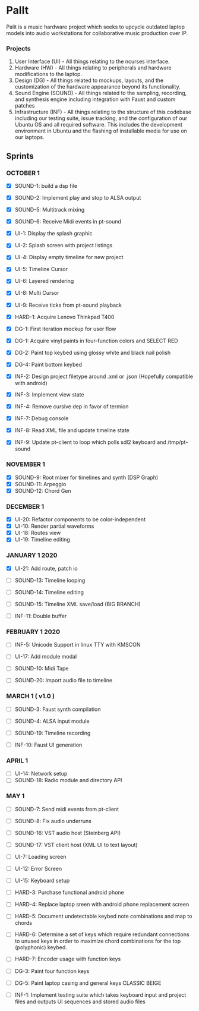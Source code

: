 # PalIt

Palit is a music hardware project which seeks to upcycle outdated laptop models into audio workstations for collaborative music production over IP. 

### Projects
1. User Interface (UI) - All things relating to the ncurses interface.
2. Hardware (HW) - All things relating to peripherals and hardware modifications to the laptop.
3. Design (DG) - All things related to mockups, layouts, and the customization of the hardware appearance beyond its functionality.
4. Sound Engine (SOUND) - All things related to the sampling, recording, and synthesis engine including integration with Faust and custom patches
5. Infrastructure (INF) - All things relating to the structure of this codebase including our testing suite, issue tracking, and the configuration of our Ubuntu OS and all required software. This includes the development environment in Ubuntu and the flashing of installable media for use on our laptops.  

## Sprints

### OCTOBER 1

- [X] SOUND-1: build a dsp file
- [X] SOUND-2: Implement play and stop to ALSA output
- [X] SOUND-5: Multitrack mixing
- [X] SOUND-6: Receive Midi events in pt-sound

- [X] UI-1: Display the splash graphic
- [X] UI-2: Splash screen with project listings
- [X] UI-4: Display empty timeline for new project
- [X] UI-5: Timeline Cursor
- [X] UI-6: Layered rendering
- [X] UI-8: Multi Cursor
- [X] UI-9: Receive ticks from pt-sound playback

- [X] HARD-1: Acquire Lenovo Thinkpad T400

- [X] DG-1: First iteration mockup for user flow 
- [X] DG-1: Acquire vinyl paints in four-function colors and SELECT RED
- [X] DG-2: Paint top keybed using glossy white and black nail polish
- [X] DG-4: Paint bottom keybed

- [X] INF-2: Design project filetype around .xml or .json (Hopefully compatible with android)
- [X] INF-3: Implement view state
- [X] INF-4: Remove cursive dep in favor of termion
- [X] INF-7: Debug console
- [X] INF-8: Read XML file and update timeline state
- [X] INF-9: Update pt-client to loop which polls sdl2 keyboard and /tmp/pt-sound

### NOVEMBER 1

- [X] SOUND-9: Root mixer for timelines and synth (DSP Graph)
- [X] SOUND-11: Arpeggio
- [X] SOUND-12: Chord Gen

### DECEMBER 1

- [X] UI-20: Refactor components to be color-independent
- [X] UI-10: Render partial waveforms
- [X] UI-18: Routes view
- [X] UI-19: Timeline editing

### JANUARY 1 2020

- [X] UI-21: Add route, patch io

- [ ] SOUND-13: Timeline looping
- [ ] SOUND-14: Timeline editing
- [ ] SOUND-15: Timeline XML save/load (BIG BRANCH)

- [ ] INF-11: Double buffer

### FEBRUARY 1 2020

- [ ] INF-5: Unicode Support in linux TTY with KMSCON

- [ ] UI-17: Add module modal
- [ ] SOUND-10: Midi Tape

- [ ] SOUND-20: Import audio file to timeline

### MARCH 1 ( v1.0 )

- [ ] SOUND-3: Faust synth compilation
- [ ] SOUND-4: ALSA input module
- [ ] SOUND-19: Timeline recording

- [ ] INF-10: Faust UI generation

### APRIL 1

- [ ] UI-14: Network setup
- [ ] SOUND-18: Radio module and directory API

### MAY 1

- [ ] SOUND-7: Send midi events from pt-client
- [ ] SOUND-8: Fix audio underruns
- [ ] SOUND-16: VST audio host (Steinberg API)
- [ ] SOUND-17: VST client host (XML UI to text layout)

- [ ] UI-7: Loading screen
- [ ] UI-12: Error Screen
- [ ] UI-15: Keyboard setup

- [ ] HARD-3: Purchase functional android phone
- [ ] HARD-4: Replace laptop sreen with android phone replacement screen
- [ ] HARD-5: Document undetectable keybed note combinations and map to chords
- [ ] HARD-6: Determine a set of keys which require redundant connections to unused keys in order to maximize chord combinations for the top (polyphonic) keybed.
- [ ] HARD-7: Encoder usage with function keys

- [ ] DG-3: Paint four function keys
- [ ] DG-5: Paint laptop casing and general keys CLASSIC BEIGE

- [ ] INF-1: Implement testing suite which takes keyboard input and project files and outputs UI sequences and stored audio files
